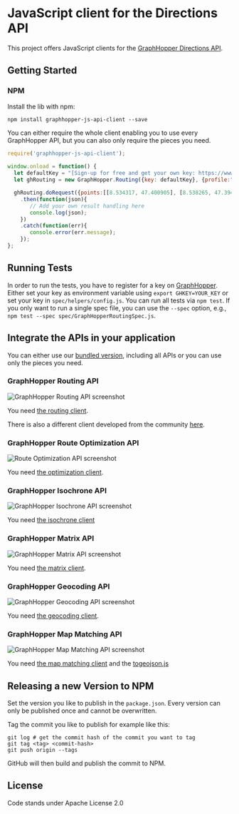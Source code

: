 # JavaScript client for the Directions API

This project offers JavaScript clients for the [GraphHopper Directions API](https://www.graphhopper.com).

## Getting Started

### NPM

Install the lib with npm:

```npm install graphhopper-js-api-client --save```

You can either require the whole client enabling you to use every GraphHopper API, but you can also only require the pieces you need.

```javascript
require('graphhopper-js-api-client');
 
window.onload = function() {
  let defaultKey = "[Sign-up for free and get your own key: https://www.graphhopper.com/products/]";
  let ghRouting = new GraphHopper.Routing({key: defaultKey}, {profile:"car", elevation: false});

  ghRouting.doRequest({points:[[8.534317, 47.400905], [8.538265, 47.394108]]})
    .then(function(json){
       // Add your own result handling here
       console.log(json);
    })
    .catch(function(err){
       console.error(err.message);
    });
};
```

## Running Tests

In order to run the tests, you have to register for a key on [GraphHopper](https://www.graphhopper.com/).
Either set your key as environment variable using `export GHKEY=YOUR_KEY` or set your key in `spec/helpers/config.js`.
You can run all tests via `npm test`. 
If you only want to run a single spec file, you can use the `--spec` option, e.g., `npm test --spec spec/GraphHopperRoutingSpec.js`.

## Integrate the APIs in your application

You can either use our [bundled version](./dist/graphhopper-client.js), including all APIs or you can use only the 
pieces you need.

### GraphHopper Routing API

![GraphHopper Routing API screenshot](./img/screenshot-routing.png)

You need [the routing client](./src/GraphHopperRouting.js).

There is also a different client developed from the community [here](https://www.npmjs.com/package/lrm-graphhopper).

### GraphHopper Route Optimization API

![Route Optimization API screenshot](./img/screenshot-vrp.png)

You need [the optimization client](./src/GraphHopperOptimization.js).

### GraphHopper Isochrone API

![GraphHopper Isochrone API screenshot](https://github.com/graphhopper/directions-api-js-client/blob/master/img/screenshot-isochrone.png)

You need [the isochrone client](./src/GraphHopperIsochrone.js)

### GraphHopper Matrix API

![GraphHopper Matrix API screenshot](./img/screenshot-matrix.png)

You need [the matrix client](./src/GraphHopperMatrix.js).

### GraphHopper Geocoding API

![GraphHopper Geocoding API screenshot](./img/screenshot-geocoding.png)

You need [the geocoding client](./src/GraphHopperGeocoding.js).

### GraphHopper Map Matching API

![GraphHopper Map Matching API screenshot](./img/screenshot-map-matching.png)

You need [the map matching client](./src/GraphHopperMapMatching.js) and the 
[togeojson.js](./js/togeojson.js)

## Releasing a new Version to NPM

Set the version you like to publish in the `package.json`. Every version can only be published once and cannot be overwritten.

Tag the commit you like to publish for example like this:
```
git log # get the commit hash of the commit you want to tag
git tag <tag> <commit-hash>
git push origin --tags
```

GitHub will then build and publish the commit to NPM.

## License

Code stands under Apache License 2.0
